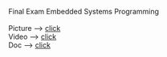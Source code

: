 Final Exam Embedded Systems Programming
<br/><br/>
Picture --> <a href='https://l200164012.github.io/rpi/Raw%20Pictures'>click</a> <br/>
Video -->  <a href='https://l200164012.github.io/rpi/MeasureDistance.mp4'>click</a> <br/>
Doc -->  <a href='https://l200164012.github.io/rpi/Picture(Documentation).docx'>click</a> <br/>  
